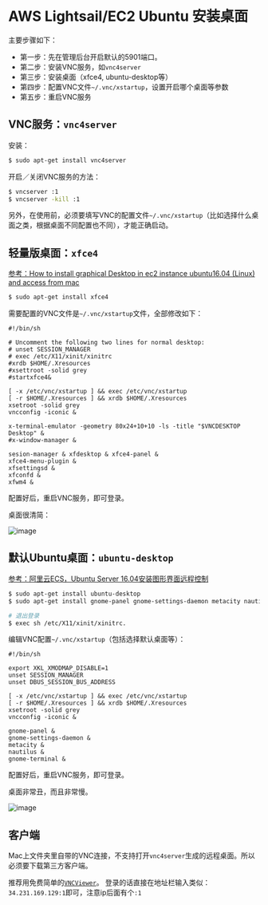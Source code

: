 # AWS Lightsail/EC2 Ubuntu 安装桌面

主要步骤如下：
- 第一步：先在管理后台开启默认的5901端口。
- 第二步：安装VNC服务，如`vnc4server`
- 第三步：安装桌面（xfce4, ubuntu-desktop等）
- 第四步：配置VNC文件`~/.vnc/xstartup`，设置开启哪个桌面等参数
- 第五步：重启VNC服务


## VNC服务：`vnc4server`

安装：
```sh
$ sudo apt-get install vnc4server
```

开启／关闭VNC服务的方法：
```sh
$ vncserver :1
$ vncserver -kill :1
```

另外，在使用前，必须要填写VNC的配置文件`~/.vnc/xstartup`（比如选择什么桌面之类，根据桌面不同配置也不同），才能正确启动。


## 轻量版桌面：`xfce4`
[参考：How to install graphical Desktop in ec2 instance ubuntu16.04 (Linux) and access from mac](https://medium.com/techfeeds/aws-ec2-ubuntu-gui-2dd97be2822d)

```sh
$ sudo apt-get install xfce4
```



需要配置的VNC文件是`~/.vnc/xstartup`文件，全部修改如下：
```
#!/bin/sh

# Uncomment the following two lines for normal desktop:
# unset SESSION_MANAGER
# exec /etc/X11/xinit/xinitrc
#xrdb $HOME/.Xresources
#xsettroot -solid grey
#startxfce4&

[ -x /etc/vnc/xstartup ] && exec /etc/vnc/xstartup
[ -r $HOME/.Xresources ] && xrdb $HOME/.Xresources
xsetroot -solid grey
vncconfig -iconic &

x-terminal-emulator -geometry 80x24+10+10 -ls -title "$VNCDESKTOP Desktop" &
#x-window-manager &

sesion-manager & xfdesktop & xfce4-panel &
xfce4-menu-plugin &
xfsettingsd &
xfconfd &
xfwm4 &
```

配置好后，重启VNC服务，即可登录。

桌面很清简：

![image](https://user-images.githubusercontent.com/14041622/45600296-e64e0400-ba2c-11e8-9383-8e1fcafcd24b.png)


## 默认Ubuntu桌面：`ubuntu-desktop`
[参考：阿里云ECS，Ubuntu Server 16.04安装图形界面远程控制](https://blog.csdn.net/dk_0228/article/details/54571867)

```sh
$ sudo apt-get install ubuntu-desktop
$ sudo apt-get install gnome-panel gnome-settings-daemon metacity nautilus gnome-terminal

# 退出登录
$ exec sh /etc/X11/xinit/xinitrc.
```

编辑VNC配置`~/.vnc/xstartup`（包括选择默认桌面等）：
```
#!/bin/sh

export XKL_XMODMAP_DISABLE=1
unset SESSION_MANAGER
unset DBUS_SESSION_BUS_ADDRESS

[ -x /etc/vnc/xstartup ] && exec /etc/vnc/xstartup
[ -r $HOME/.Xresources ] && xrdb $HOME/.Xresources
xsetroot -solid grey
vncconfig -iconic &

gnome-panel &
gnome-settings-daemon &
metacity &
nautilus &
gnome-terminal &
```

配置好后，重启VNC服务，即可登录。

桌面非常丑，而且非常慢。

![image](https://user-images.githubusercontent.com/14041622/45600220-a76b7e80-ba2b-11e8-89bc-a1100967f8e9.png)



## 客户端
Mac上文件夹里自带的VNC连接，不支持打开`vnc4server`生成的远程桌面。所以必须要下载第三方客户端。

推荐用免费简单的[`VNCViewer`](https://www.realvnc.com/en/)。
登录的话直接在地址栏输入类似：`34.231.169.129:1`即可，注意ip后面有个`:1`

